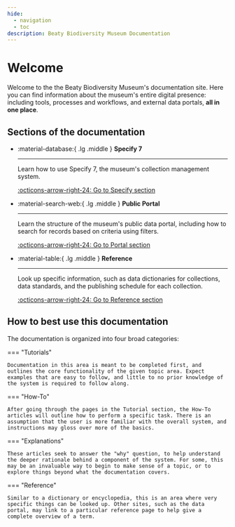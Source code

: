```yaml
---
hide:
  - navigation
  - toc
description: Beaty Biodiversity Museum Documentation
---
```


# Welcome

Welcome to the the Beaty Biodiversity Museum's documentation site. Here you can find information about the museum's entire digital presence: including tools, processes and workflows, and external data portals, **all in one place**.

## Sections of the documentation

<div class="grid cards" markdown>

-   :material-database:{ .lg .middle } __Specify 7__

    ---

    Learn how to use Specify 7, the museum's collection management system.

    [:octicons-arrow-right-24: Go to Specify section](specify/tutorials/getting-started.md)

-   :material-search-web:{ .lg .middle } __Public Portal__

    ---

    Learn the structure of the museum's public data portal, including how to search for records based on criteria using filters.

    [:octicons-arrow-right-24: Go to Portal section](portal/index.md)

-   :material-table:{ .lg .middle } __Reference__

    ---

    Look up specific information, such as data dictionaries for collections, data standards, and the publishing schedule for each collection.

    [:octicons-arrow-right-24: Go to Reference section](reference/index.md)
</div>

## How to best use this documentation

The documentation is organized into four broad categories:

=== "Tutorials"

    Documentation in this area is meant to be completed first, and outlines the core functionality of the given topic area. Expect examples that are easy to follow, and little to no prior knowledge of the system is required to follow along.

=== "How-To"

    After going through the pages in the Tutorial section, the How-To articles will outline how to perform a specific task. There is an assumption that the user is more familiar with the overall system, and instructions may gloss over more of the basics.

=== "Explanations"

    These articles seek to answer the "why" question, to help understand the deeper rationale behind a component of the system. For some, this may be an invaluable way to begin to make sense of a topic, or to explore things beyond what the documentation covers.

=== "Reference"

    Similar to a dictionary or encyclopedia, this is an area where very specific things can be looked up. Other sites, such as the data portal, may link to a particular reference page to help give a complete overview of a term.